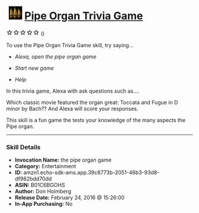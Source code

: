 # &nbsp;<img src="skill_icon" alt="Pipe Organ Trivia Game icon" width="36"> [Pipe Organ Trivia Game](http://alexa.amazon.com/#skills/amzn1.echo-sdk-ams.app.39c8773b-2051-46b3-93d8-df982bdd70dd)
![0 stars](../../images/ic_star_border_black_18dp_1x.png)![0 stars](../../images/ic_star_border_black_18dp_1x.png)![0 stars](../../images/ic_star_border_black_18dp_1x.png)![0 stars](../../images/ic_star_border_black_18dp_1x.png)![0 stars](../../images/ic_star_border_black_18dp_1x.png) 0

To use the Pipe Organ Trivia Game skill, try saying...

* *Alexa, open the pipe organ game*

* *Start new game*

* *Help*

In this trivia game, Alexa with ask questions such as.... 

Which classic movie featured the organ great: Toccata and Fugue in D minor by Bach??  And Alexa will score your responses.

This skill is a fun game the tests your knowledge of the many aspects the Pipe organ.

***

### Skill Details

* **Invocation Name:** the pipe organ game
* **Category:** Entertainment
* **ID:** amzn1.echo-sdk-ams.app.39c8773b-2051-46b3-93d8-df982bdd70dd
* **ASIN:** B01C6BGOHS
* **Author:** Don Holmberg
* **Release Date:** February 24, 2016 @ 15:26:00
* **In-App Purchasing:** No
